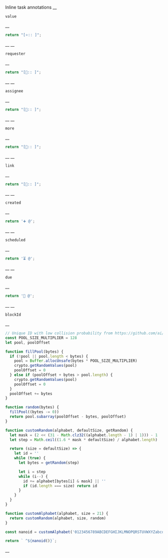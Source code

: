 Inline task annotations
__
```
value
```
__
```js
return "[⭐:: ]";
```
__
__
```
requester
```
__
```js
return "[💬:: ]";
```
__
__
```
assignee
```
__
```js
return "[👤:: ]";
```
__
__
```
more
```
__
```js
return "[🔗:: ]";
```
__
__
```
link
```
__
```js
return "[🔗:: ]";
```
__
__
```
created
```
__
```js
return '➕ @';
```
__
__
```
scheduled
```
__
```js
return '⏳ @';
```
__
__
```
due
```
__
```js
return '📅 @';
```
__
__
```
blockId
```
__
```js
// Unique ID with low collision probability from https://github.com/ai/nanoid
const POOL_SIZE_MULTIPLIER = 128
let pool, poolOffset

function fillPool(bytes) {
  if (!pool || pool.length < bytes) {
    pool = Buffer.allocUnsafe(bytes * POOL_SIZE_MULTIPLIER)
    crypto.getRandomValues(pool)
    poolOffset = 0
  } else if (poolOffset + bytes > pool.length) {
    crypto.getRandomValues(pool)
    poolOffset = 0
  }
  poolOffset += bytes
}

function random(bytes) {
  fillPool((bytes -= 0))
  return pool.subarray(poolOffset - bytes, poolOffset)
}

function customRandom(alphabet, defaultSize, getRandom) {
  let mask = (2 << (31 - Math.clz32((alphabet.length - 1) | 1))) - 1
  let step = Math.ceil((1.6 * mask * defaultSize) / alphabet.length)

  return (size = defaultSize) => {
    let id = ''
    while (true) {
      let bytes = getRandom(step)

      let i = step
      while (i--) {
        id += alphabet[bytes[i] & mask] || ''
        if (id.length === size) return id
      }
    }
  }
}

function customAlphabet(alphabet, size = 21) {
  return customRandom(alphabet, size, random)
}

const nanoid = customAlphabet('0123456789ABCDEFGHIJKLMNOPQRSTUVWXYZabcdefghijklmnopqrstuvwxyz', 9)

return ` ^${nanoid()}`;
```
__